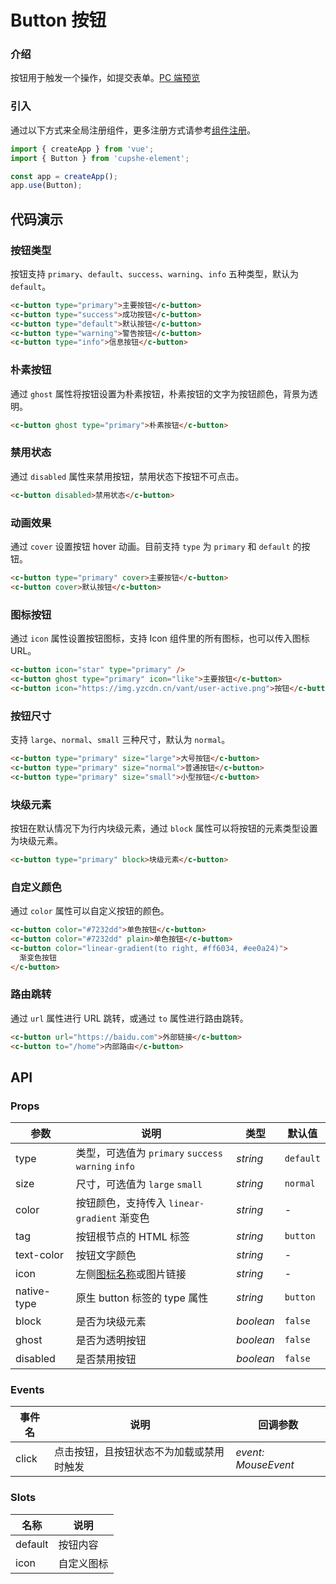 # Button 按钮

### 介绍

按钮用于触发一个操作，如提交表单。[PC 端预览](/mobile.html#/button)

### 引入

通过以下方式来全局注册组件，更多注册方式请参考[组件注册](#/zh-CN/advanced-usage#zu-jian-zhu-ce)。

```js
import { createApp } from 'vue';
import { Button } from 'cupshe-element';

const app = createApp();
app.use(Button);
```

## 代码演示

### 按钮类型

按钮支持 `primary`、`default`、`success`、`warning`、`info` 五种类型，默认为 `default`。

```html
<c-button type="primary">主要按钮</c-button>
<c-button type="success">成功按钮</c-button>
<c-button type="default">默认按钮</c-button>
<c-button type="warning">警告按钮</c-button>
<c-button type="info">信息按钮</c-button>
```

### 朴素按钮

通过 `ghost` 属性将按钮设置为朴素按钮，朴素按钮的文字为按钮颜色，背景为透明。

```html
<c-button ghost type="primary">朴素按钮</c-button>
```

### 禁用状态

通过 `disabled` 属性来禁用按钮，禁用状态下按钮不可点击。

```html
<c-button disabled>禁用状态</c-button>
```

### 动画效果

通过 `cover` 设置按钮 hover 动画。目前支持 `type` 为 `primary` 和 `default` 的按钮。

```html
<c-button type="primary" cover>主要按钮</c-button>
<c-button cover>默认按钮</c-button>
```

### 图标按钮

通过 `icon` 属性设置按钮图标，支持 Icon 组件里的所有图标，也可以传入图标 URL。

```html
<c-button icon="star" type="primary" />
<c-button ghost type="primary" icon="like">主要按钮</c-button>
<c-button icon="https://img.yzcdn.cn/vant/user-active.png">按钮</c-button>
```

### 按钮尺寸

支持 `large`、`normal`、`small` 三种尺寸，默认为 `normal`。

```html
<c-button type="primary" size="large">大号按钮</c-button>
<c-button type="primary" size="normal">普通按钮</c-button>
<c-button type="primary" size="small">小型按钮</c-button>
```

### 块级元素

按钮在默认情况下为行内块级元素，通过 `block` 属性可以将按钮的元素类型设置为块级元素。

```html
<c-button type="primary" block>块级元素</c-button>
```

### 自定义颜色

通过 `color` 属性可以自定义按钮的颜色。

```html
<c-button color="#7232dd">单色按钮</c-button>
<c-button color="#7232dd" plain>单色按钮</c-button>
<c-button color="linear-gradient(to right, #ff6034, #ee0a24)">
  渐变色按钮
</c-button>
```

### 路由跳转

通过 `url` 属性进行 URL 跳转，或通过 `to` 属性进行路由跳转。

```html
<c-button url="https://baidu.com">外部链接</c-button>
<c-button to="/home">内部路由</c-button>
```

## API

### Props

| 参数        | 说明                                                | 类型      | 默认值    |
| ----------- | --------------------------------------------------- | --------- | --------- |
| type        | 类型，可选值为 `primary` `success` `warning` `info` | _string_  | `default` |
| size        | 尺寸，可选值为 `large` `small`                      | _string_  | `normal`  |
| color       | 按钮颜色，支持传入 `linear-gradient` 渐变色         | _string_  | -         |
| tag         | 按钮根节点的 HTML 标签                              | _string_  | `button`  |
| text-color  | 按钮文字颜色                                        | _string_  | -         |
| icon        | 左侧[图标名称](#/icon)或图片链接                    | _string_  | -         |
| native-type | 原生 button 标签的 type 属性                        | _string_  | `button`  |
| block       | 是否为块级元素                                      | _boolean_ | `false`   |
| ghost       | 是否为透明按钮                                      | _boolean_ | `false`   |
| disabled    | 是否禁用按钮                                        | _boolean_ | `false`   |

### Events

| 事件名 | 说明                                     | 回调参数            |
| ------ | ---------------------------------------- | ------------------- |
| click  | 点击按钮，且按钮状态不为加载或禁用时触发 | _event: MouseEvent_ |

### Slots

| 名称    | 说明       |
| ------- | ---------- |
| default | 按钮内容   |
| icon    | 自定义图标 |
